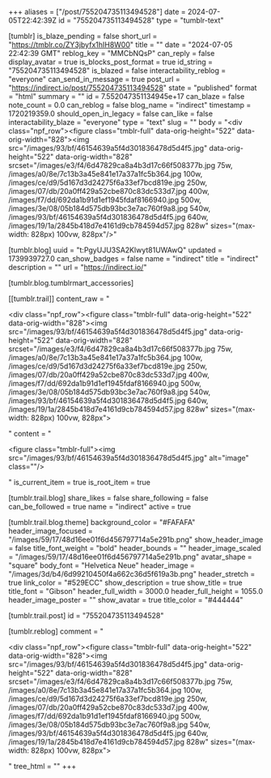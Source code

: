 +++
aliases = ["/post/755204735113494528"]
date = 2024-07-05T22:42:39Z
id = "755204735113494528"
type = "tumblr-text"

[tumblr]
is_blaze_pending = false
short_url = "https://tmblr.co/ZY3jbyfx1hIH8W00"
title = ""
date = "2024-07-05 22:42:39 GMT"
reblog_key = "MMCbNQsP"
can_reply = false
display_avatar = true
is_blocks_post_format = true
id_string = "755204735113494528"
is_blazed = false
interactability_reblog = "everyone"
can_send_in_message = true
post_url = "https://indirect.io/post/755204735113494528"
state = "published"
format = "html"
summary = ""
id = 7.552047351134945e+17
can_blaze = false
note_count = 0.0
can_reblog = false
blog_name = "indirect"
timestamp = 1720219359.0
should_open_in_legacy = false
can_like = false
interactability_blaze = "everyone"
type = "text"
slug = ""
body = "<div class=\"npf_row\"><figure class=\"tmblr-full\" data-orig-height=\"522\" data-orig-width=\"828\"><img src=\"/images/93/bf/46154639a5f4d301836478d5d4f5.jpg\" data-orig-height=\"522\" data-orig-width=\"828\" srcset=\"/images/e3/f4/6d47829ca8a4b3d17c66f508377b.jpg 75w, /images/a0/8e/7c13b3a45e841e17a37a1fc5b364.jpg 100w, /images/ce/d9/5d167d3d24275f6a33ef7bcd819e.jpg 250w, /images/07/db/20a0ff429a52cbe870c83dc533d7.jpg 400w, /images/f7/dd/692da1b91d1ef1945fdaf8166940.jpg 500w, /images/3e/08/05b184d575db93bc3e7ac760f9a8.jpg 540w, /images/93/bf/46154639a5f4d301836478d5d4f5.jpg 640w, /images/19/1a/2845b418d7e4161d9cb784594d57.jpg 828w\" sizes=\"(max-width: 828px) 100vw, 828px\"/></figure></div>"

[tumblr.blog]
uuid = "t:PgyUJU3SA2Klwyt81UWAwQ"
updated = 1739939727.0
can_show_badges = false
name = "indirect"
title = "indirect"
description = ""
url = "https://indirect.io/"

[tumblr.blog.tumblrmart_accessories]

[[tumblr.trail]]
content_raw = "<p><div class=\"npf_row\"><figure class=\"tmblr-full\" data-orig-height=\"522\" data-orig-width=\"828\"><img src=\"/images/93/bf/46154639a5f4d301836478d5d4f5.jpg\" data-orig-height=\"522\" data-orig-width=\"828\" srcset=\"/images/e3/f4/6d47829ca8a4b3d17c66f508377b.jpg 75w, /images/a0/8e/7c13b3a45e841e17a37a1fc5b364.jpg 100w, /images/ce/d9/5d167d3d24275f6a33ef7bcd819e.jpg 250w, /images/07/db/20a0ff429a52cbe870c83dc533d7.jpg 400w, /images/f7/dd/692da1b91d1ef1945fdaf8166940.jpg 500w, /images/3e/08/05b184d575db93bc3e7ac760f9a8.jpg 540w, /images/93/bf/46154639a5f4d301836478d5d4f5.jpg 640w, /images/19/1a/2845b418d7e4161d9cb784594d57.jpg 828w\" sizes=\"(max-width: 828px) 100vw, 828px\"></figure></div></p>"
content = "<p><figure class=\"tmblr-full\"><img src=\"/images/93/bf/46154639a5f4d301836478d5d4f5.jpg\" alt=\"image\" class=\"\"/></figure></p>"
is_current_item = true
is_root_item = true

[tumblr.trail.blog]
share_likes = false
share_following = false
can_be_followed = true
name = "indirect"
active = true

[tumblr.trail.blog.theme]
background_color = "#FAFAFA"
header_image_focused = "/images/59/17/48d16ee01f6d456797714a5e291b.png"
show_header_image = false
title_font_weight = "bold"
header_bounds = ""
header_image_scaled = "/images/59/17/48d16ee01f6d456797714a5e291b.png"
avatar_shape = "square"
body_font = "Helvetica Neue"
header_image = "/images/3d/b4/6d99210450f4a662c36d5f619a3b.png"
header_stretch = true
link_color = "#529ECC"
show_description = true
show_title = true
title_font = "Gibson"
header_full_width = 3000.0
header_full_height = 1055.0
header_image_poster = ""
show_avatar = true
title_color = "#444444"

[tumblr.trail.post]
id = "755204735113494528"

[tumblr.reblog]
comment = "<p><div class=\"npf_row\"><figure class=\"tmblr-full\" data-orig-height=\"522\" data-orig-width=\"828\"><img src=\"/images/93/bf/46154639a5f4d301836478d5d4f5.jpg\" data-orig-height=\"522\" data-orig-width=\"828\" srcset=\"/images/e3/f4/6d47829ca8a4b3d17c66f508377b.jpg 75w, /images/a0/8e/7c13b3a45e841e17a37a1fc5b364.jpg 100w, /images/ce/d9/5d167d3d24275f6a33ef7bcd819e.jpg 250w, /images/07/db/20a0ff429a52cbe870c83dc533d7.jpg 400w, /images/f7/dd/692da1b91d1ef1945fdaf8166940.jpg 500w, /images/3e/08/05b184d575db93bc3e7ac760f9a8.jpg 540w, /images/93/bf/46154639a5f4d301836478d5d4f5.jpg 640w, /images/19/1a/2845b418d7e4161d9cb784594d57.jpg 828w\" sizes=\"(max-width: 828px) 100vw, 828px\"></figure></div></p>"
tree_html = ""
+++
